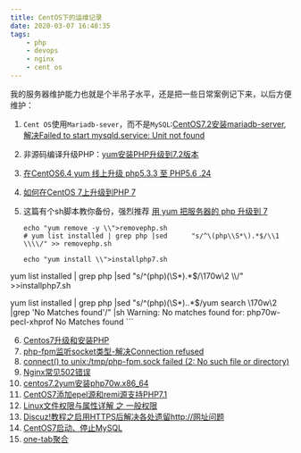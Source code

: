```yaml
---
title: CentOS下的运维记录
date: 2020-03-07 16:48:35
tags:
    - php
    - devops
    - nginx
    - cent os
---
```


我的服务器维护能力也就是个半吊子水平，还是把一些日常案例记下来，以后方便维护：

1. `Cent OS`使用`Mariadb-sever`，而不是`MySQL`:[CentOS7.2安装mariadb-server,解决Failed to start mysqld.service: Unit not found][1]
2. 非源码编译升级PHP：[yum安装PHP升级到7.2版本][2]
3. [在CentOS6.4 yum 线上升级 php5.3.3 至 PHP5.6 .24][3]
4. [如何在CentOS 7上升级到PHP 7][4]
5. 这篇有个sh脚本教你备份，强烈推荐 [用 yum 把服务器的 php 升级到 7][5]  

    ``` shell
    echo "yum remove -y \\">removephp.sh
    # yum list installed | grep php |sed      "s/^\(php\\S*\).*$/\\1 \\\\/" >> removephp.sh
    
    echo "yum install \\">installphp7.sh
 yum list installed | grep php |sed "s/^\(php\)\(\\S*\).*$/\\170w\\2 \\\\/" >>installphp7.sh 
 
  yum list installed | grep php |sed "s/^\(php\)\(\\S*\)\..*$/yum search \\170w\\2 |grep 'No Matches found'/" |sh
Warning: No matches found for: php70w-pecl-xhprof
No Matches found
    ```
    
6. [Centos7升级和安装PHP][6]
7. [php-fpm监听socket类型-解决Connection refused][7]
8. [connect() to unix:/tmp/php-fpm.sock failed (2: No such file or directory)][8]
9. [Nginx常见502错误][9]
10. [centos7.2yum安装php70w.x86_64][10]
11. [CentOS7添加epel源和remi源支持PHP7.1][11]
12. [Linux文件权限与属性详解 之 一般权限][12]
13. [Discuz!教程之启用HTTPS后解决各处遗留http://网址问题][13]
14. [CentOS7启动、停止MySQL][14]
15. [one-tab聚合][15]

  [1]: https://blog.csdn.net/yyyyu3/article/details/80090668
  [2]: https://blog.csdn.net/qq_31725371/article/details/83033884
  [3]: https://blog.csdn.net/xfcy1990/article/details/52851510
  [4]: https://cloud.tencent.com/developer/article/1356524
  [5]: https://cloud.tencent.com/developer/article/10057:
  [6]: https://www.cnblogs.com/biaopei/p/7730464.html
  [7]: https://blog.csdn.net/ty_hf/article/details/78483057
  [8]: https://stackoverflow.com/questions/35989291/connect-to-unix-tmp-php-fpm-sock-failed-2-no-such-file-or-directory
  [9]: https://www.cnblogs.com/zhangyin6985/p/6047333.html
  [10]: http://www.511yj.com/centos-yum-php.html
  [11]: https://blog.csdn.net/zhengbin9/article/details/82745758
  [12]: https://www.cnblogs.com/Jimmy1988/p/7243699.html
  [13]: https://blog.csdn.net/lih062624/article/details/77320739
  [14]: https://blog.csdn.net/plg17/article/details/78300416
  [15]: https://www.one-tab.com/page/6mh8vNGYTf2K3oaJA09XLA